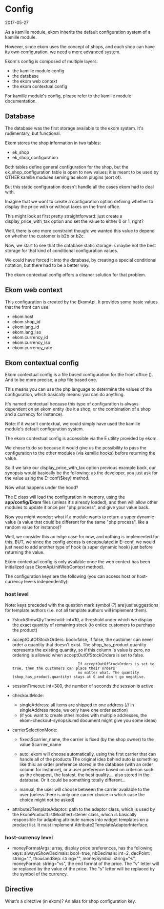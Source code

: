 Config
==================
2017-05-27


As a kamille module, ekom inherits the default configuration system of a kamille module.

However, since ekom uses the concept of shops, and each shop can have its own configuration,
we need a more advanced system.


Ekom's config is composed of multiple layers:

- the kamille module config
- the database
- the ekom web context
- the ekom contextual config


For kamille module's config, please refer to the kamille module documentation.
 
 
Database
------------
The database was the first storage available to the ekom system.
It's rudimentary, but functional.

Ekom stores the shop information in two tables:

- ek_shop
- ek_shop_configuration


Both tables define general configuration for the shop, but the ek_shop_configuration table
is open to new values; it is meant to be used by OTHER kamille modules serving as ekom plugins (sort of).


But this static configuration doesn't handle all the cases ekom had to deal with.

Imagine that we want to create a configuration option defining whether to display the price with or without taxes on 
the front office.

This might look at first pretty straightforward: just create a display_price_with_tax option and set the value to 
either 0 or 1, right?

Well, there is one more constraint though: we wanted this value to depend on whether the customer is b2b or b2c.

Now, we start to see that the database static storage is maybe not the best storage for that kind of 
conditional configuration values.

We could have forced it into the database, by creating a special conditional notation, but there had to be a better way.

The ekom contextual config offers a cleaner solution for that problem.




Ekom web context
---------------------
This configuration is created by the EkomApi.
It provides some basic values that the front can use:


- ekom.host
- ekom.shop_id
- ekom.lang_id
- ekom.lang_iso
- ekom.currency_id
- ekom.currency_iso
- ekom.currency_rate


Ekom contextual config
-------------------------

Ekom contextual config is a file based configuration for the front office ().
And to be more precise, a php file based one.

This means you can use the php language to determine the values of the configuration, which basically means: you can do anything.

It's named contextual because this type of configuration is always dependent on an ekom entity (be it a shop, or the combination
of a shop and a currency for instance).

Note: if it wasn't contextual, we could simply have used the kamille module's default configuration system.

The ekom contextual config is accessible via the E utility provided by ekom.

We chose to do so because it would give us the possibility to pass the configuration to the other modules (via kamille hooks)
before returning the value.

So if we take our display_price_with_tax option previous example back, our synopsis would basically be the following:
as the developer, you just ask for the value using the E::conf($key) method.

Now what happens under the hood?

The E class will load the configuration in memory, using the **app/config/Ekom** files (unless it's already loaded),
and then will allow other modules to update it once per "php process", and give your value back.

Now you might wonder: what if a module wants to return a super dynamic value (a value that could be different for the same "php process",
like a random value for instance)?
   
Well, we consider this an edge case for now, and nothing is implemented for this, BUT, we since the config access is encapsulated
in E::conf, we would just need to add another type of hook (a super dynamic hook) just before returning the value.



Ekom contextual config is only available once the web context has been initialized (use EkomApi.initWebContext method).

The configuration keys are the following (you can access host or host-currency levels independently):



### host level

Note: keys preceded with the question mark symbol (?) are just suggestions for template authors (i.e. not all template
authors will implement them). 

- ?stockShowQtyThreshold: int=10, a threshold under which we display the exact quantity of remaining stock (to entice customers
                        to purchase the product)
- acceptOutOfStockOrders: bool=false, if false, the customer can never order a quantity that doesn't exist.
                                    The shop_has_product.quantity represents the existing quantity, so if this column 's value
                                    is zero, no ordering is allowed when acceptOutOfStockOrders is set to false.
                                    
                                    If acceptOutOfStockOrders is set to true, then the customers can place their orders
                                    no matter what. The quantity (shop_has_product.quantity) stays at 0 and don't go negative. 
- sessionTimeout: int=300, the number of seconds the session is active
- checkoutMode: 
    - singleAddress: all items are shipped to one address (// in singleAddress mode, we only have one order section) 
    - (if you want to create other modes with multiple addresses, the ekom-checkout-synopsis.md document might give you some ideas) 
- carrierSelectionMode: 
    - fixed:$carrier_name, the carrier is fixed (by the shop owner) to the value $carrier_name
    - auto: ekom will choose automatically, using the first carrier that can handle all of the products
                The original idea behind auto is something like this:
                        an order preference stored in the database (with an order column for instance),
                        or a user preference based on criterion such as the cheapest, the fastest, the best quality...,
                        also stored in the database.
                        Or it could be something totally different...
                
    - manual, the user will choose between the carrier available to the user (unless there is only one carrier
                choice in which case the choice might not be asked)
- attribute2TemplateAdaptor: path to the adaptor class, which is used by the 
                EkomProductListModifierListener class, which is basically responsible for adapting attribute names into 
                widget templates on a product list.
                It must implement Attribute2TemplateAdaptorInterface.
            
                                    
                                    
                                    


### host-currency level
- moneyFormatArgs: array, display price preferences, has the following keys: 
        alwaysShowDecimals: bool=true,
        nbDecimals: int=2,
        decPoint: string=".",
        thousandSep: string="",
        moneySymbol: string="€",
        moneyFormat: string="vs", the end format of the price.
                                The "v" letter will be replaced by the value of the price.
                                The "s" letter will be replaced by the symbol of the currency.
                                


 
Directive
--------------
What's a directive (in ekom)?
An alias for shop configuration key.


